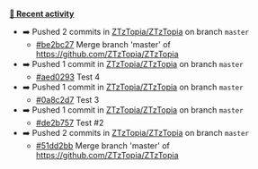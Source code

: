 
  **[📰 Recent activity](https://github.com/ZTzTopia)**
* ➡️ Pushed 2 commits in [ZTzTopia/ZTzTopia](https://github.com/ZTzTopia/ZTzTopia) on branch `master`
  * [#be2bc27](https://github.com/ZTzTopia/ZTzTopia/commit/be2bc27) Merge branch &#39;master&#39; of https://github.com/ZTzTopia/ZTzTopia
* ➡️ Pushed 1 commit in [ZTzTopia/ZTzTopia](https://github.com/ZTzTopia/ZTzTopia) on branch `master`
  * [#aed0293](https://github.com/ZTzTopia/ZTzTopia/commit/aed0293) Test 4
* ➡️ Pushed 1 commit in [ZTzTopia/ZTzTopia](https://github.com/ZTzTopia/ZTzTopia) on branch `master`
  * [#0a8c2d7](https://github.com/ZTzTopia/ZTzTopia/commit/0a8c2d7) Test 3
* ➡️ Pushed 1 commit in [ZTzTopia/ZTzTopia](https://github.com/ZTzTopia/ZTzTopia) on branch `master`
  * [#de2b757](https://github.com/ZTzTopia/ZTzTopia/commit/de2b757) Test #2
* ➡️ Pushed 2 commits in [ZTzTopia/ZTzTopia](https://github.com/ZTzTopia/ZTzTopia) on branch `master`
  * [#51dd2bb](https://github.com/ZTzTopia/ZTzTopia/commit/51dd2bb) Merge branch &#39;master&#39; of https://github.com/ZTzTopia/ZTzTopia


